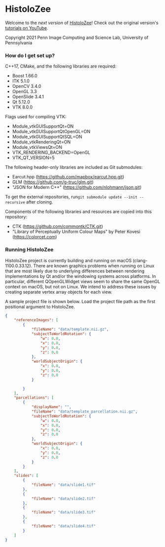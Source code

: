 # HistoloZee #

Welcome to the *next version* of [HistoloZee](http://picsl.upenn.edu/software/histolozee)! Check out the original version's [tutorials on YouTube](https://www.youtube.com/playlist?list=PL68v8FP_IVlg2tCgJXrsO3UHve1q9wLjI).

Copyright 2021 Penn Image Computing and Science Lab, University of Pennsylvania


### How do I get set up? ###

C++17, CMake, and the following libraries are required:

* Boost 1.66.0
* ITK 5.1.0
* OpenCV 3.4.0
* OpenGL 3.3
* OpenSlide 3.4.1
* Qt 5.12.0
* VTK 8.0.0

Flags used for compiling VTK:

* Module_vtkGUISupportQt=ON
* Module_vtkGUISupportQtOpenGL=ON
* Module_vtkGUISupportQtSQL=ON
* Module_vtkRenderingQt=ON
* Module_vtkViewsQt=ON
* VTK_RENDERING_BACKEND=OpenGL
* VTK_QT_VERSION=5

The following header-only libraries are included as Git submodules:

* Earcut.hpp (https://github.com/mapbox/earcut.hpp.git)
* GLM (https://github.com/g-truc/glm.git)
* "JSON for Modern C++" (https://github.com/nlohmann/json.git)

To get the external repositories, run`git submodule update --init --recursive` after cloning.

Components of the following libraries and resources are copied into this repository:

* CTK (https://github.com/commontk/CTK.git)
* "Library of Perceptually Uniform Colour Maps" by Peter Kovesi (https://colorcet.com)


### Running HistoloZee

HistoloZee project is currently building and running on macOS (clang-1100.0.33.12). There are known graphics problems when running on Linux that are most likely due to underlying differences between rendering implementations by Qt and/or the windowing systems across platforms. In particular, different QOpenGLWidget views seem to share the same OpenGL context on macOS, but not on Linux. We intend to address these issues by creating separate vertex array objects for each view.

A sample project file is shown below. Load the project file path as the first positional argument to HistoloZee.

```JSON
{
    "referenceImages": [
        {
            "fileName": "data/template.nii.gz",
            "subjectToWorldRotation": {
                "w": 0.0,
                "x": 0.0,
                "y": 0.0,
                "z": 0.0
            },
            "worldSubjectOrigin": {
                "x": 0.0,
                "y": 0.0,
                "z": 0.0
            }

        }
    ],
    "parcellations": [
        {
            "displayName": "",
            "fileName": "data/template_parcellation.nii.gz",
            "subjectToWorldRotation": {
                "w": 0.0,
                "x": 0.0,
                "y": 0.0,
                "z": 0.0
            },
            "worldSubjectOrigin": {
                "x": 0.0,
                "y": 0.0,
                "z": 0.0
            }
        }
    ],
    "slides": [
        {
            "fileName": "data/slide1.tif"
        },
        {
            "fileName": "data/slide2.tif"
        },
        {
            "fileName": "data/slide3.tif"
        },
        {
            "fileName": "data/slide4.tif"
        }
    ]
}
```
